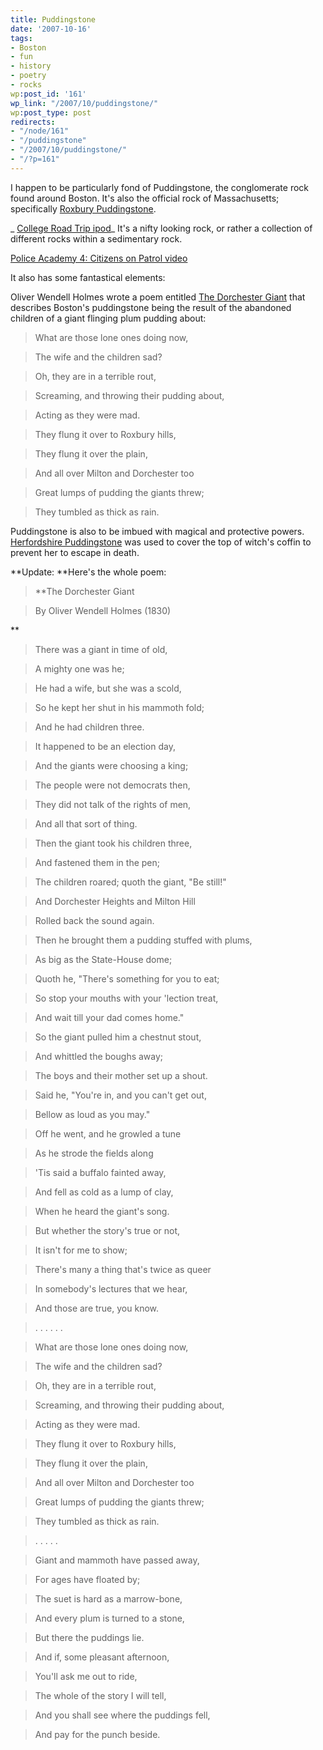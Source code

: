 ```yaml
---
title: Puddingstone
date: '2007-10-16'
tags:
- Boston
- fun
- history
- poetry
- rocks
wp:post_id: '161'
wp_link: "/2007/10/puddingstone/"
wp:post_type: post
redirects:
- "/node/161"
- "/puddingstone"
- "/2007/10/puddingstone/"
- "/?p=161"
---
```


I happen to be particularly fond of Puddingstone, the conglomerate rock found around Boston. It's also the official rock of Massachusetts; specifically [Roxbury Puddingstone](http://en.wikipedia.org/wiki/Roxbury_puddingstone).

_ [College Road Trip ipod](http://www.iucn-tftsg.org/?college_road_trip)_ It's a nifty looking rock, or rather a collection of different rocks within a sedimentary rock.

[Police Academy 4: Citizens on Patrol video](http://time-travel.com/?police_academy_4_citizens_on_patrol)

It also has some fantastical elements:

Oliver Wendell Holmes wrote a poem entitled [The Dorchester Giant](http://www.ibiblio.org/eldritch/owh/pudding.html) that describes Boston's puddingstone being the result of the abandoned children of a giant flinging plum pudding about:

> What are those lone ones doing now,

> The wife and the children sad?

> Oh, they are in a terrible rout,

> Screaming, and throwing their pudding about,

> Acting as they were mad.

>

> They flung it over to Roxbury hills,

> They flung it over the plain,

> And all over Milton and Dorchester too

> Great lumps of pudding the giants threw;

> They tumbled as thick as rain.

Puddingstone is also to be imbued with magical and protective powers. [Herfordshire Puddingstone](http://en.wikipedia.org/wiki/Hertfordshire_puddingstone) was used to cover the top of witch's coffin to prevent her to escape in death.

**Update: **Here's the whole poem:

> **The Dorchester Giant

> By Oliver Wendell Holmes (1830)

**

>

> There was a giant in time of old,

> A mighty one was he;

> He had a wife, but she was a scold,

> So he kept her shut in his mammoth fold;

> And he had children three.

>

> It happened to be an election day,

> And the giants were choosing a king;

> The people were not democrats then,

> They did not talk of the rights of men,

> And all that sort of thing.

>

> Then the giant took his children three,

> And fastened them in the pen;

> The children roared; quoth the giant, "Be still!"

> And Dorchester Heights and Milton Hill

> Rolled back the sound again.

>

> Then he brought them a pudding stuffed with plums,

> As big as the State-House dome;

> Quoth he, "There's something for you to eat;

> So stop your mouths with your 'lection treat,

> And wait till your dad comes home."

>

> So the giant pulled him a chestnut stout,

> And whittled the boughs away;

> The boys and their mother set up a shout.

> Said he, "You're in, and you can't get out,

> Bellow as loud as you may."

>

> Off he went, and he growled a tune

> As he strode the fields along

> 'Tis said a buffalo fainted away,

> And fell as cold as a lump of clay,

> When he heard the giant's song.

>

> But whether the story's true or not,

> It isn't for me to show;

> There's many a thing that's twice as queer

> In somebody's lectures that we hear,

> And those are true, you know.

>

> . . . . . .

>

> What are those lone ones doing now,

> The wife and the children sad?

> Oh, they are in a terrible rout,

> Screaming, and throwing their pudding about,

> Acting as they were mad.

>

> They flung it over to Roxbury hills,

> They flung it over the plain,

> And all over Milton and Dorchester too

> Great lumps of pudding the giants threw;

> They tumbled as thick as rain.

>

> . . . . .

>

> Giant and mammoth have passed away,

> For ages have floated by;

> The suet is hard as a marrow-bone,

> And every plum is turned to a stone,

> But there the puddings lie.

>

> And if, some pleasant afternoon,

> You'll ask me out to ride,

> The whole of the story I will tell,

> And you shall see where the puddings fell,

> And pay for the punch beside.
